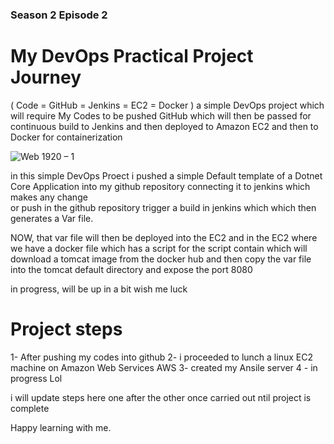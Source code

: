 ### Season 2 Episode 2 

# My DevOps Practical Project Journey
( Code = GitHub = Jenkins = EC2 = Docker ) a simple DevOps project which will require My Codes to be pushed GitHub which will then be passed for continuous build to Jenkins and then deployed to Amazon EC2 and then to Docker for containerization

![Web 1920 – 1](https://user-images.githubusercontent.com/56154525/200328243-b2e9e5df-0655-43fd-a8bb-7b90ce919fb1.png)


in this simple DevOps Proect i pushed a simple Default template of a Dotnet Core Application into my github repository connecting it to jenkins which makes any change  
or push in the github repository trigger a build in jenkins which which then generates a Var file.
 
NOW, that var file will then be deployed into the EC2 and in the EC2 where we have a docker file which has a script for the script contain which will download a tomcat image from the docker hub and then copy the var file into the tomcat default directory and expose the port 8080


in progress, will be up in a bit wish me luck


# Project steps
1- After pushing my codes into github
2- i proceeded to lunch a linux EC2 machine on Amazon Web Services AWS
3- created my Ansile server 
4 - in progress Lol 

i will update steps here one after the other once carried out ntil project is complete



Happy learning with me.
